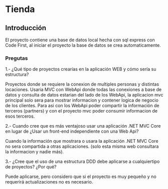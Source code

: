 # Tienda

## Introducción

El proyecto contiene una base de datos local hecha con sql express con Code First, al iniciar el proyecto la base de datos se crea automaticamente.

### Pregutas 

1.- ¿Qué tipo de proyectos crearías en la aplicación WEB y cómo sería su estructura?

Proyectos donde se requiere la conexion de multiples personas y distintas locaciones.
Usaria MVC con WebApi donde todas las conexiones a base de datos y consulta de datos estarian del lado de los WebApi, la aplicacion mvc principal solo sera para mostrar informacion y contener logica de negocio de los clientes. Para asi con los WebApi poder compartir la información de terceros (partners) y con el proyecto mvc poder consumir informacion de esos terceros.

2.- Cuando cree que es más ventajoso usar una aplicación .NET MVC Core en lugar de ¿Usar un front-end independiente con una Web Api?

Cuando la información que mostrara o usara la  aplicación .NET MVC Core no sera compartida a otras aplicaciones. (solo esta misma web consultara la informacion y nadie más).

3.- ¿Cree que el uso de una estructura DDD debe aplicarse a cualquiertipo de proyectos? ¿Por qué?

Puede aplicarse, pero considero que si el proyecto es muy pequeño y no requerirá actualizaciones no es necesario.

